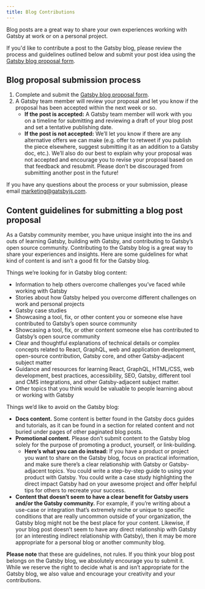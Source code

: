 ```yaml
---
title: Blog Contributions
---
```


Blog posts are a great way to share your own experiences working with Gatsby at work or on a personal project.

If you'd like to contribute a post to the Gatsby blog, please review the process and guidelines outlined below and submit your post idea using the [Gatsby blog proposal form](https://airtable.com/shr3449954866i3iF).

## Blog proposal submission process

1. Complete and submit the [Gatsby blog proposal form](https://airtable.com/shr3449954866i3iF).
2. A Gatsby team member will review your proposal and let you know if the proposal has been accepted within the next week or so.
   - **If the post is accepted:** A Gatsby team member will work with you on a timeline for submitting and reviewing a draft of your blog post and set a tentative publishing date.
   - **If the post is not accepted:** We’ll let you know if there are any alternative offers we can make (e.g. offer to retweet if you publish the piece elsewhere, suggest submitting it as an addition to a Gatsby doc, etc.). We’ll also do our best to explain why your proposal was not accepted and encourage you to revise your proposal based on that feedback and resubmit. Please don’t be discouraged from submitting another post in the future!

If you have any questions about the process or your submission, please email [marketing@gatsbyjs.com](mailto:marketing@gatsbyjs.com).

## Content guidelines for submitting a blog post proposal

As a Gatsby community member, you have unique insight into the ins and outs of learning Gatsby, building with Gatsby, and contributing to Gatsby’s open source community. Contributing to the Gatsby blog is a great way to share your experiences and insights. Here are some guidelines for what kind of content is and isn’t a good fit for the Gatsby blog.

Things we’re looking for in Gatsby blog content:

- Information to help others overcome challenges you’ve faced while working with Gatsby
- Stories about how Gatsby helped you overcome different challenges on work and personal projects
- Gatsby case studies
- Showcasing a tool, fix, or other content you or someone else have contributed to Gatsby’s open source community
- Showcasing a tool, fix, or other content someone else has contributed to Gatsby’s open source community
- Clear and thoughtful explanations of technical details or complex concepts related to React, GraphQL, web and application development, open-source contribution, Gatsby core, and other Gatsby-adjacent subject matter
- Guidance and resources for learning React, GraphQL, HTML/CSS, web development, best practices, accessibility, SEO, Gatsby, different tool and CMS integrations, and other Gatsby-adjacent subject matter.
- Other topics that you think would be valuable to people learning about or working with Gatsby

Things we’d like to avoid on the Gatsby blog:

- **Docs content.** Some content is better found in the Gatsby docs guides and tutorials, as it can be found in a section for related content and not buried under pages of other paginated blog posts.
- **Promotional content.** Please don’t submit content to the Gatsby blog solely for the purpose of promoting a product, yourself, or link-building.
  - **Here’s what you can do instead:** If you have a product or project you want to share on the Gatsby blog, focus on practical information, and make sure there’s a clear relationship with Gatsby or Gatsby-adjacent topics. You could write a step-by-step guide to using your product with Gatsby. You could write a case study highlighting the direct impact Gatsby had on your awesome project and offer helpful tips for others to recreate your success.
- **Content that doesn’t seem to have a clear benefit for Gatsby users and/or the Gatsby community.** For example, if you’re writing about a use-case or integration that’s extremely niche or unique to specific conditions that are really uncommon outside of your organization, the Gatsby blog might not be the best place for your content. Likewise, if your blog post doesn’t seem to have any direct relationship with Gatsby (or an interesting indirect relationship with Gatsby), then it may be more appropriate for a personal blog or another community blog.

**Please note** that these are guidelines, not rules. If you think your blog post belongs on the Gatsby blog, we absolutely encourage you to submit it. While we reserve the right to decide what is and isn’t appropriate for the Gatsby blog, we also value and encourage your creativity and your contributions.
